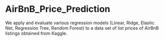 # AirBnB_Price_Prediction

We apply and evaluate various regression models (Linear, Ridge, Elastic Net, Regression Tree, Random Forest) to a data set   of list prices of AirBnB listings obtained from Kaggle.
